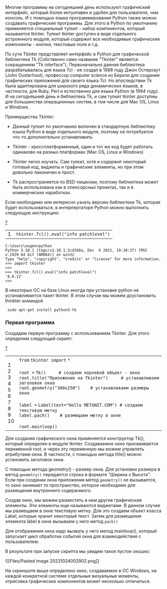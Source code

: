 Многие программы на сегодняшний день используют графический интерфейс, который более интуитивен и удобен для пользователя, чем консоль. И с помощью языка программирования Python также можно создавать графические программы. Для этого в Python по умолчанию применяется специальный тулкит - набор компонентов, который называется tkinter. Тулкит tkinter доступен в виде отдельного встроенного модуля, который содержит все необходимые графические компоненты - кнопки, текстовые поля и т.д.

По сути Tkinter представляет интерфейс в Python для графической библиотеки Tk (Собственно само название "Tkinter" является сокращением "Tk interface"). Первоначально данная библиотека разрабатывалась для языка Tcl - ее создал в 1988 году Джон Остерхаут (John Ousterhout), профессор computer science из Беркли для создания графических приложений для своего языка Tcl. Но впоследствии Tk была адаптирована для широкого ряда динамических языков, в частности, для Ruby, Perl и естественно для языка Python (в 1994 году). И на сегодняшний день и библиотека Tk, и сам тулкит tkinter доступны для большинства операционных систем, в том числе для Mac OS, Linux и Windows.

Преимущества Tkinter:

-   Данный тулкит по умолчанию включен в стандартную библиотеку языка Python в виде отдельного модуля, поэтому не потребуется что-то дополнительно устанавливать
    
-   Tkinter - кроссплатформенный, один и тот же код будет работать одинаково на разных платформах (Mac OS, Linux и Windows)
    
-   Tkinter легко изучать. Сам тулкит, хотя и содержит некоторый готовый код, виджеты и графические элементы, но при этом довольно лаконичен и прост.
    
-   Tk распространяется по BSD-лицензии, поэтому библиотека может быть использована как в опенсорсных проектах, так и в коммерческих наработках.
    

Если необходимо или интересно узнать версию библиотеки Tk, которая будет использоваться, в интерпертаторе Python можно выполнить следующую инструкцию:

[?](https://metanit.com/python/tkinter/1.1.php#)

<table border="0" cellpadding="0" cellspacing="0"><tbody><tr><td class="gutter"><div class="line number1 index0 alt2">1</div></td><td class="code"><div class="container"><div class="line number1 index0 alt2"><code class="py plain">tkinter.Tcl().</code><code class="py functions">eval</code><code class="py plain">(</code><code class="py string">"info patchlevel"</code><code class="py plain">)</code></div></div></td></tr></tbody></table>

```
C:\Users\eugen>python
Python 3.10.1 (tags/v3.10.1:2cd268a, Dec  6 2021, 19:10:37) [MSC v.1929 64 bit (AMD64)] on win32
Type "help", "copyright", "credits" or "license" for more information.
>>> import tkinter
>>>
>>> tkinter.Tcl().eval("info patchlevel")
'8.6.12'
>>>

```

В некоторых ОС на базе Linux иногда при установке python не устанавливается пакет tkinter. В этом случае мы можем доустановить thinkter командой

```
 sudo apt-get install python3-tk
```

### Первая программа

Создадим первую программу с использованием Tkinter. Для этого определим следующий скрипт:

[?](https://metanit.com/python/tkinter/1.1.php#)

<table border="0" cellpadding="0" cellspacing="0"><tbody><tr><td class="gutter"><div class="line number1 index0 alt2">1</div><div class="line number2 index1 alt1">2</div><div class="line number3 index2 alt2">3</div><div class="line number4 index3 alt1">4</div><div class="line number5 index4 alt2">5</div><div class="line number6 index5 alt1">6</div><div class="line number7 index6 alt2">7</div><div class="line number8 index7 alt1">8</div><div class="line number9 index8 alt2">9</div><div class="line number10 index9 alt1">10</div></td><td class="code"><div class="container"><div class="line number1 index0 alt2"><code class="py keyword">from</code> <code class="py plain">tkinter </code><code class="py keyword">import</code> <code class="py keyword">*</code></div><div class="line number2 index1 alt1">&nbsp;</div><div class="line number3 index2 alt2"><code class="py plain">root </code><code class="py keyword">=</code> <code class="py plain">Tk()&nbsp;&nbsp;&nbsp;&nbsp; </code><code class="py comments"># создаем корневой объект - окно</code></div><div class="line number4 index3 alt1"><code class="py plain">root.title(</code><code class="py string">"Приложение на Tkinter"</code><code class="py plain">)&nbsp;&nbsp;&nbsp;&nbsp; </code><code class="py comments"># устанавливаем заголовок окна</code></div><div class="line number5 index4 alt2"><code class="py plain">root.geometry(</code><code class="py string">"300x250"</code><code class="py plain">)&nbsp;&nbsp;&nbsp; </code><code class="py comments"># устанавливаем размеры окна</code></div><div class="line number6 index5 alt1">&nbsp;</div><div class="line number7 index6 alt2"><code class="py plain">label </code><code class="py keyword">=</code> <code class="py plain">Label(text</code><code class="py keyword">=</code><code class="py string">"Hello METANIT.COM"</code><code class="py plain">) </code><code class="py comments"># создаем текстовую метку</code></div><div class="line number8 index7 alt1"><code class="py plain">label.pack()&nbsp;&nbsp;&nbsp; </code><code class="py comments"># размещаем метку в окне</code></div><div class="line number9 index8 alt2">&nbsp;</div><div class="line number10 index9 alt1"><code class="py plain">root.mainloop()</code></div></div></td></tr></tbody></table>

Для создания графического окна применяется конструктор Tk(), который определен в модуле tkinter. Создаваемое окно присваивается переменной root, и через эту переменную мы можем управлять атрибутами окна. В частности, с помощью метода title() можно установить заголовок окна.

С помощью метода geometry() - размер окна. Для установки размера в метод `geometry()` передается строка в формате "Ширина x Высота". Если при создании окна приложения метод `geometry()` не вызывается, то окно занимает то пространство, которое необходимо для размещения внутреннего содержимого.

Создав окно, мы можем разместить в нем другие графические элементы. Эти элементы еще называются виджетами. В данном случае мы размещаем в окне текстовую метку. Для это создаем объект класса Label, которые хранит некоторый текст. Затем для размещения элемента label в окне вызываем у него метод `pack()`

Для отображения окна надо вызвать у него метод mainloop(), который запускает цикл обработки событий окна для взаимодействия с пользователем.

В результате при запуске скрипта мы увидим такое пустое окошко:

![[Files/Pasted image 20231024002902.png]]

На скриншоте выше определено окно, создаваемое в ОС Windows, на каждой конкретной системе отдельные визуальные моменты, отрисовка графических компонентов может несколько отличаться.
